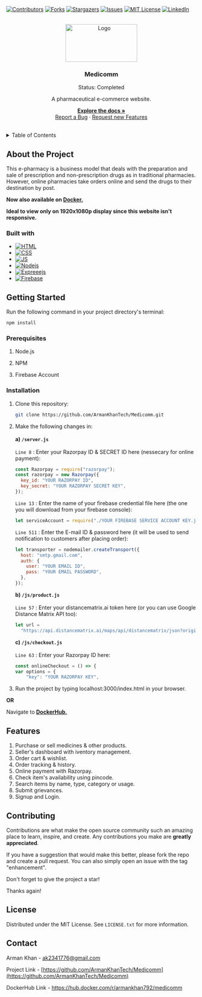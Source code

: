 [![Contributors][contributors-shield]][contributors-url]
[![Forks][forks-shield]][forks-url]
[![Stargazers][stars-shield]][stars-url]
[![Issues][issues-shield]][issues-url]
[![MIT License][license-shield]][license-url]
[![LinkedIn][linkedin-shield]][linkedin-url]

<br>
<div align="center">
  <a href="https://github.com/ArmanKhanTech/Medicomm/">
    <img src="https://github.com/ArmanKhanTech/Medicomm/assets/92728787/6e1b8187-48d7-40e9-8085-922471b1e1ca" alt="Logo" width="190" height="100">
  </a>

  <h3 align="center">Medicomm</h3>
  <p align="center">Status: Completed</p>
  <p align="center">A pharmaceutical e-commerce website.</p>

  <p align="center">
    <a href="https://github.com/ArmanKhanTech/Medicomm"><strong>Explore the docs »</strong></a>
    <br />
    <a href="https://github.com/ArmanKhanTech/Medicomm/issues">Report a Bug</a>
    ·
    <a href="https://github.com/ArmanKhanTech/Medicomm/issues">Request new Features</a>
  </p>
</div>
<br />



<details>
  <summary>Table of Contents</summary>
  <ol>
    <li>
      <a href="#about-the-project">About The Project</a>
      <ul>
        <li><a href="#built-with">Built with</a></li>
      </ul>
    </li>
    <li>
      <a href="#getting-started">Getting Started</a>
      <ul>
        <li><a href="#prerequisites">Prerequisites</a></li>
        <li><a href="#installation">Installation</a></li>
      </ul>
    </li>
    <li><a href="#features">Features</a></li>
    <li><a href="#contributing">Contributing</a></li>
    <li><a href="#license">License</a></li>
    <li><a href="#contact">Contact</a></li>
    <li><a href="#acknowledgments">Acknowledgments</a></li>
  </ol>
</details>

## About the Project

This e-pharmacy is a business model that deals with the preparation and sale of prescription and non-prescription drugs as in traditional pharmacies. However, online pharmacies take orders online and send the drugs to their destination by post.

**Now also available on <a href="https://hub.docker.com/r/armankhan792/medicomm"><b>Docker.</b></a>**

**Ideal to view only on 1920x1080p display since this website isn't responsive.**

### Built with

- [![HTML][HTML]][HTML-url]
- [![CSS][CSS]][CSS-url]
- [![JS][JS]][JS-url]
- [![Nodejs][Nodejs]][Nodejs-url]
- [![Expreeejs][Expressjs]][Expressjs-url]
- [![Firebase][Firebase]][Firebase-url]

## Getting Started

Run the following command in your project directory's terminal:
  
  ```javascript
  npm install
  ```

### Prerequisites

<ol>
  <li>
    <p>Node.js</a>
  </li>
  <li>
    <p>NPM</a>
  </li>
  <li>
    <p>Firebase Account</a>
  </li>
</ol>

### Installation

1. Clone this repository:
   
   ```sh
   git clone https://github.com/ArmanKhanTech/Medicomm.git
   ```

2. Make the following changes in:
   <br/>
   <br />
   **a) `/server.js`**
   <br />
   <br />
   `Line 8` : Enter your Razorpay ID & SECRET ID here (nessecary for online payment):

   ```javascript
   const Razorpay = require("razorpay");
   const razorpay = new Razorpay({
     key_id: "YOUR RAZORPAY ID",
     key_secret: "YOUR RAZORPAY SECRET KEY",
   });
   ```

   
   `Line 13` : Enter the name of your firebase credential file here (the one you will download from your firebase console):

   ```javascript
   let serviceAccount = require("./YOUR FIREBASE SERVICE ACCOUNT KEY.json");
   ```

   
   `Line 511` : Enter the E-mail ID & password here (it will be used to send notification to customers after placing order):

   ```javascript
   let transporter = nodemailer.createTransport({
     host: "smtp.gmail.com",
     auth: {
       user: "YOUR EMAIL ID",
       pass: "YOUR EMAIL PASSWORD",
     },
   });
   ```

   
   **b) `/js/product.js`**
   <br />
   <br />
   `Line 57` : Enter your distancematrix.ai token here (or you can use Google Distance Matrix API too):

   ```javascript
   let url =
     "https://api.distancematrix.ai/maps/api/distancematrix/json?origins=${sellerPin}&destinations=${userPin}&departure_time=now&key=YOUR TOKEN ID";
   ```
   
   
   **c) `/js/checkout.js`**
   <br />
   <br />
   `Line 63` : Enter your Razorpay ID here:

   ```javascript
   const onlineCheckout = () => {
   var options = {
       "key": "YOUR RAZORPAY KEY",
   ```


3. Run the project by typing localhost:3000/index.html in your browser.<br>

**OR**

Navigate to <a href="https://hub.docker.com/r/armankhan792/medicomm"><b>DockerHub.</b></a>

## Features

<ol>
  <li>
    Purchase or sell medicines & other products.
  </li>
  <li>
    Seller's dashboard with iventory management.
  </li>
  <li>
    Order cart & wishlist.
  </li>
  <li>
    Order tracking & history.
  </li>
  <li>
    Online payment with Razorpay.
  </li>
  <li>
    Check item's availability using pincode.
  </li>
  <li>
    Search items by name, type, category or usage.
  </li>
  <li>
    Submit grievances.
  </li>
  <li>
    Signup and Login.
  </li>
</ol>



## Contributing

Contributions are what make the open source community such an amazing place to learn, inspire, and create. Any contributions you make are **greatly appreciated**.

If you have a suggestion that would make this better, please fork the repo and create a pull request. You can also simply open an issue with the tag "enhancement".

Don't forget to give the project a star!

Thanks again!

## License

Distributed under the MIT License. See `LICENSE.txt` for more information.

## Contact

Arman Khan - ak2341776@gmail.com

Project Link - [https://github.com/ArmanKhanTech/Medicomm](https://github.com/ArmanKhanTech/Medicomm)

DockerHub Link - https://hub.docker.com/r/armankhan792/medicomm

[contributors-shield]: https://img.shields.io/github/contributors/ArmanKhanTech/Medicomm.svg?style=for-the-badge
[contributors-url]: https://github.com/ArmanKhanTech/Medicomm/graphs/contributors
[forks-shield]: https://img.shields.io/github/forks/ArmanKhanTech/Medicomm.svg?style=for-the-badge
[forks-url]: https://github.com/ArmanKhanTech/Medicomm/network/members
[stars-shield]: https://img.shields.io/github/stars/ArmanKhanTech/Medicomm.svg?style=for-the-badge
[stars-url]: https://github.com/ArmanKhanTech/Medicomm/stargazers
[issues-shield]: https://img.shields.io/github/issues/ArmanKhanTech/Medicomm.svg?style=for-the-badge
[issues-url]: https://github.com/ArmanKhanTech/Medicomm/issues
[license-shield]: https://img.shields.io/github/license/ArmanKhanTech/Medicomm.svg?style=for-the-badge
[license-url]: https://github.com/ArmanKhanTech/Medicomm/blob/master/LICENSE.txt
[linkedin-shield]: https://img.shields.io/badge/-LinkedIn-black.svg?style=for-the-badge&logo=linkedin&colorB=555
[linkedin-url]: https://www.linkedin.com/in/arman-khan-25b624205/
[HTML]: https://img.shields.io/badge/HTML-FFA500?style=for-the-badge&logo=html5&logoColor=white
[HTML-url]: https://www.w3schools.com/html/
[CSS]: https://img.shields.io/badge/CSS-A020F0?&style=for-the-badge&logo=css3&logoColor=white
[CSS-url]: https://www.w3schools.com/css/
[JS]: https://img.shields.io/badge/JavaScript-F7DF1E?style=for-the-badge&logo=javascript&logoColor=black
[JS-url]: https://www.w3schools.com/js/
[Nodejs]: https://img.shields.io/badge/Node.js-43853D?style=for-the-badge&logo=node.js&logoColor=white
[Nodejs-url]: https://nodejs.org/
[Expressjs]: https://img.shields.io/badge/express.js-%23404d59.svg?style=for-the-badge&logo=express&logoColor=%2361DAFB
[Expressjs-url]: https://expressjs.com/
[Firebase]: https://img.shields.io/badge/Firebase-039BE5?style=for-the-badge&logo=Firebase&logoColor=white
[Firebase-url]: https://firebase.google.com/
